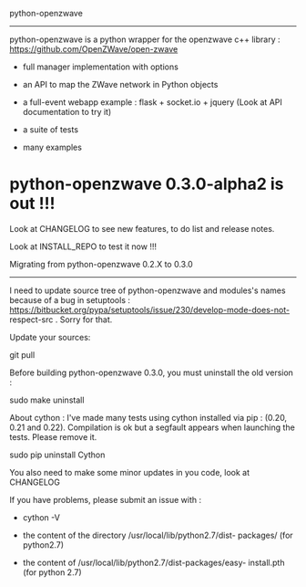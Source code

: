 
python-openzwave
****************

python-openzwave is a python wrapper for the openzwave c++ library :
https://github.com/OpenZWave/open-zwave

   * full manager implementation with options

   * an API to map the ZWave network in Python objects

   * a full-event webapp example : flask + socket.io + jquery (Look
     at API documentation to try it)

   * a suite of tests

   * many examples


python-openzwave 0.3.0-alpha2 is out !!!
========================================

Look at CHANGELOG to see new features, to do list and release notes.

Look at INSTALL_REPO to test it now !!!


Migrating from python-openzwave 0.2.X to 0.3.0
**********************************************

I need to update source tree of python-openzwave and modules's names
because of a bug in setuptools :
https://bitbucket.org/pypa/setuptools/issue/230/develop-mode-does-not-
respect-src . Sorry for that.

Update your sources:

   git pull

Before building python-openzwave 0.3.0, you must uninstall the old
version :

   sudo make uninstall

About cython : I've made many tests using cython installed via pip :
(0.20, 0.21 and 0.22). Compilation is ok but a segfault appears when
launching the tests. Please remove it.

   sudo pip uninstall Cython

You also need to make some minor updates in you code, look at
CHANGELOG

If you have problems, please submit an issue with :

   * cython -V

   * the content of the directory /usr/local/lib/python2.7/dist-
     packages/ (for python2.7)

   * the content of /usr/local/lib/python2.7/dist-packages/easy-
     install.pth (for python 2.7)
